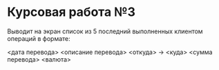 # Курсовая работа №3

Выводит на экран список из 5 последний выполненных клиентом операций в формате:

<дата перевода> <описание перевода>
<откуда> -> <куда>
<сумма перевода> <валюта>